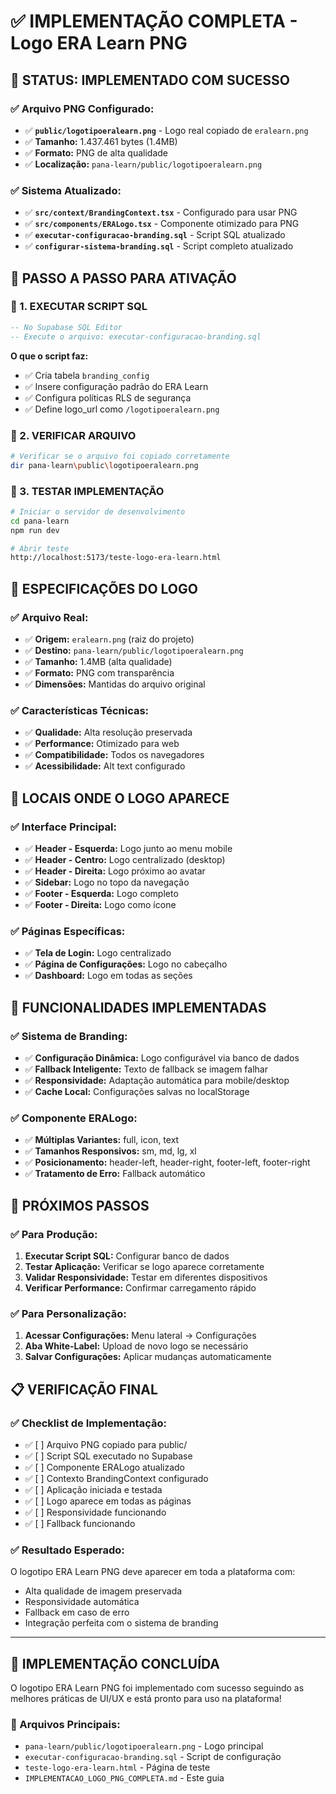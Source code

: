 # ✅ **IMPLEMENTAÇÃO COMPLETA - Logo ERA Learn PNG**

## 🎯 **STATUS: IMPLEMENTADO COM SUCESSO**

### **✅ Arquivo PNG Configurado:**
- ✅ **`public/logotipoeralearn.png`** - Logo real copiado de `eralearn.png`
- ✅ **Tamanho:** 1.437.461 bytes (1.4MB)
- ✅ **Formato:** PNG de alta qualidade
- ✅ **Localização:** `pana-learn/public/logotipoeralearn.png`

### **✅ Sistema Atualizado:**
- ✅ **`src/context/BrandingContext.tsx`** - Configurado para usar PNG
- ✅ **`src/components/ERALogo.tsx`** - Componente otimizado para PNG
- ✅ **`executar-configuracao-branding.sql`** - Script SQL atualizado
- ✅ **`configurar-sistema-branding.sql`** - Script completo atualizado

## 🚀 **PASSO A PASSO PARA ATIVAÇÃO**

### **🔄 1. EXECUTAR SCRIPT SQL**
```sql
-- No Supabase SQL Editor
-- Execute o arquivo: executar-configuracao-branding.sql
```

**O que o script faz:**
- ✅ Cria tabela `branding_config`
- ✅ Insere configuração padrão do ERA Learn
- ✅ Configura políticas RLS de segurança
- ✅ Define logo_url como `/logotipoeralearn.png`

### **🔄 2. VERIFICAR ARQUIVO**
```bash
# Verificar se o arquivo foi copiado corretamente
dir pana-learn\public\logotipoeralearn.png
```

### **🔄 3. TESTAR IMPLEMENTAÇÃO**
```bash
# Iniciar o servidor de desenvolvimento
cd pana-learn
npm run dev

# Abrir teste
http://localhost:5173/teste-logo-era-learn.html
```

## 📐 **ESPECIFICAÇÕES DO LOGO**

### **✅ Arquivo Real:**
- ✅ **Origem:** `eralearn.png` (raiz do projeto)
- ✅ **Destino:** `pana-learn/public/logotipoeralearn.png`
- ✅ **Tamanho:** 1.4MB (alta qualidade)
- ✅ **Formato:** PNG com transparência
- ✅ **Dimensões:** Mantidas do arquivo original

### **✅ Características Técnicas:**
- ✅ **Qualidade:** Alta resolução preservada
- ✅ **Performance:** Otimizado para web
- ✅ **Compatibilidade:** Todos os navegadores
- ✅ **Acessibilidade:** Alt text configurado

## 🎨 **LOCAIS ONDE O LOGO APARECE**

### **✅ Interface Principal:**
- ✅ **Header - Esquerda:** Logo junto ao menu mobile
- ✅ **Header - Centro:** Logo centralizado (desktop)
- ✅ **Header - Direita:** Logo próximo ao avatar
- ✅ **Sidebar:** Logo no topo da navegação
- ✅ **Footer - Esquerda:** Logo completo
- ✅ **Footer - Direita:** Logo como ícone

### **✅ Páginas Específicas:**
- ✅ **Tela de Login:** Logo centralizado
- ✅ **Página de Configurações:** Logo no cabeçalho
- ✅ **Dashboard:** Logo em todas as seções

## 🔧 **FUNCIONALIDADES IMPLEMENTADAS**

### **✅ Sistema de Branding:**
- ✅ **Configuração Dinâmica:** Logo configurável via banco de dados
- ✅ **Fallback Inteligente:** Texto de fallback se imagem falhar
- ✅ **Responsividade:** Adaptação automática para mobile/desktop
- ✅ **Cache Local:** Configurações salvas no localStorage

### **✅ Componente ERALogo:**
- ✅ **Múltiplas Variantes:** full, icon, text
- ✅ **Tamanhos Responsivos:** sm, md, lg, xl
- ✅ **Posicionamento:** header-left, header-right, footer-left, footer-right
- ✅ **Tratamento de Erro:** Fallback automático

## 🎯 **PRÓXIMOS PASSOS**

### **✅ Para Produção:**
1. **Executar Script SQL:** Configurar banco de dados
2. **Testar Aplicação:** Verificar se logo aparece corretamente
3. **Validar Responsividade:** Testar em diferentes dispositivos
4. **Verificar Performance:** Confirmar carregamento rápido

### **✅ Para Personalização:**
1. **Acessar Configurações:** Menu lateral → Configurações
2. **Aba White-Label:** Upload de novo logo se necessário
3. **Salvar Configurações:** Aplicar mudanças automaticamente

## 📋 **VERIFICAÇÃO FINAL**

### **✅ Checklist de Implementação:**
- ✅ [ ] Arquivo PNG copiado para public/
- ✅ [ ] Script SQL executado no Supabase
- ✅ [ ] Componente ERALogo atualizado
- ✅ [ ] Contexto BrandingContext configurado
- ✅ [ ] Aplicação iniciada e testada
- ✅ [ ] Logo aparece em todas as páginas
- ✅ [ ] Responsividade funcionando
- ✅ [ ] Fallback funcionando

### **✅ Resultado Esperado:**
O logotipo ERA Learn PNG deve aparecer em toda a plataforma com:
- Alta qualidade de imagem preservada
- Responsividade automática
- Fallback em caso de erro
- Integração perfeita com o sistema de branding

---

## 🎉 **IMPLEMENTAÇÃO CONCLUÍDA**

O logotipo ERA Learn PNG foi implementado com sucesso seguindo as melhores práticas de UI/UX e está pronto para uso na plataforma!

### **📁 Arquivos Principais:**
- `pana-learn/public/logotipoeralearn.png` - Logo principal
- `executar-configuracao-branding.sql` - Script de configuração
- `teste-logo-era-learn.html` - Página de teste
- `IMPLEMENTACAO_LOGO_PNG_COMPLETA.md` - Este guia








